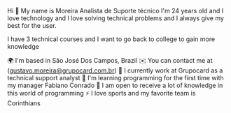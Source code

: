 Hi 👋 My name is Moreira
Analista de Suporte técnico
I'm 24 years old and I love technology and I love solving technical problems and I always give my best for the user.

I have 3 technical courses and I want to go back to college to gain more knowledge

🌍 I'm based in São José Dos Campos, Brazil
✉️ You can contact me at (gustavo.moreira@grupocard.com.br)
🚀 I currently work at Grupocard as a technical support analyst
🧠 I'm learning programming for the first time with my manager Fabiano Conrado
🤝 I am open to receive a lot of knowledge in this world of programming
⚡ I love sports and my favorite team is Corinthians
